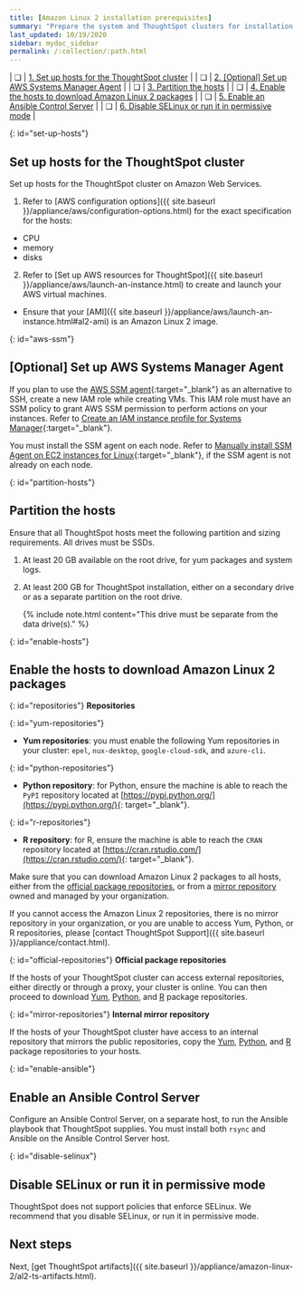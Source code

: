 ```yaml
---
title: [Amazon Linux 2 installation prerequisites]
summary: "Prepare the system and ThoughtSpot clusters for installation."
last_updated: 10/19/2020
sidebar: mydoc_sidebar
permalink: /:collection/:path.html
---
```

| &#10063; | [1. Set up hosts for the ThoughtSpot cluster](#set-up-hosts) |
| &#10063; | [2. [Optional] Set up AWS Systems Manager Agent](#aws-ssm) |
| &#10063; | [3. Partition the hosts](#partition-hosts) |
| &#10063; | [4. Enable the hosts to download Amazon Linux 2 packages](#enable-hosts) |
| &#10063; | [5. Enable an Ansible Control Server](#enable-ansible) |
| &#10063; | [6. Disable SELinux or run it in permissive mode](#disable-selinux) |

{: id="set-up-hosts"}
## Set up hosts for the ThoughtSpot cluster

Set up hosts for the ThoughtSpot cluster on Amazon Web Services.

1. Refer to [AWS configuration options]({{ site.baseurl }}/appliance/aws/configuration-options.html) for the exact specification for the hosts:
* CPU
* memory
* disks
2. Refer to [Set up AWS resources for ThoughtSpot]({{ site.baseurl }}/appliance/aws/launch-an-instance.html) to create and launch your AWS virtual machines.
* Ensure that your [AMI]({{ site.baseurl }}/appliance/aws/launch-an-instance.html#al2-ami) is an Amazon Linux 2 image.

{: id="aws-ssm"}
## [Optional] Set up AWS Systems Manager Agent

If you plan to use the [AWS SSM agent](https://docs.aws.amazon.com/systems-manager/latest/userguide/ssm-agent.html){:target="_blank"} as an alternative to SSH, create a new IAM role while creating VMs. This IAM role must have an SSM policy to grant AWS SSM permission to perform actions on your instances. Refer to [Create an IAM instance profile for Systems Manager](https://docs.aws.amazon.com/systems-manager/latest/userguide/setup-instance-profile.html){:target="_blank"}.

You must install the SSM agent on each node. Refer to [Manually install SSM Agent on EC2 instances for Linux](https://docs.aws.amazon.com/systems-manager/latest/userguide/sysman-manual-agent-install.html){:target="_blank"}, if the SSM agent is not already on each node.

{: id="partition-hosts"}
## Partition the hosts

Ensure that all ThoughtSpot hosts meet the following partition and sizing requirements. All drives must be SSDs.

1. At least 20 GB available on the root drive, for yum packages and system logs.

2. At least 200 GB for ThoughtSpot installation, either on a secondary drive or as a separate partition on the root drive.

    {% include note.html content="This drive must be separate from the data drive(s)." %}

{: id="enable-hosts"}
## Enable the hosts to download Amazon Linux 2 packages

{: id="repositories"}
**Repositories**

{: id="yum-repositories"}
- **Yum repositories**: you must enable the following Yum repositories in your cluster: `epel`, `nux-desktop`, `google-cloud-sdk`, and `azure-cli`.

{: id="python-repositories"}
- **Python repository**: for Python, ensure the machine is able to reach the `PyPI` repository located at [https://pypi.python.org/](https://pypi.python.org/){: target="_blank"}.

{: id="r-repositories"}
- **R repository**: for R, ensure the machine is able to reach the `CRAN` repository located at [https://cran.rstudio.com/](https://cran.rstudio.com/){: target="_blank"}.

Make sure that you can download Amazon Linux 2 packages to all hosts, either from the [official package repositories](#official-repositories), or from a [mirror repository](#mirror-repositories) owned and managed by your organization.

If you cannot access the Amazon Linux 2 repositories, there is no mirror repository in your organization, or you are unable to access Yum, Python, or R repositories, please [contact ThoughtSpot Support]({{ site.baseurl }}/appliance/contact.html).

{: id="official-repositories"}
__Official package repositories__

If the hosts of your ThoughtSpot cluster can access external repositories, either directly or through a proxy, your cluster is online. You can then proceed to download [Yum](#yum-repositories), [Python](#python-repositories), and [R](#r-repositories) package repositories.

{: id="mirror-repositories"}
**Internal mirror repository**

If the hosts of your ThoughtSpot cluster have access to an internal repository that mirrors the public repositories, copy the [Yum](#yum-repositories), [Python](#python-repositories), and [R](#r-repositories) package repositories to your hosts.

{: id="enable-ansible"}
## Enable an Ansible Control Server

Configure an Ansible Control Server, on a separate host, to run the Ansible playbook that ThoughtSpot supplies. You must install both `rsync` and Ansible on the Ansible Control Server host.

{: id="disable-selinux"}
## Disable SELinux or run it in permissive mode
ThoughtSpot does not support policies that enforce SELinux. We recommend that you disable SELinux, or run it in permissive mode.

## Next steps
Next, [get ThoughtSpot artifacts]({{ site.baseurl }}/appliance/amazon-linux-2/al2-ts-artifacts.html).
